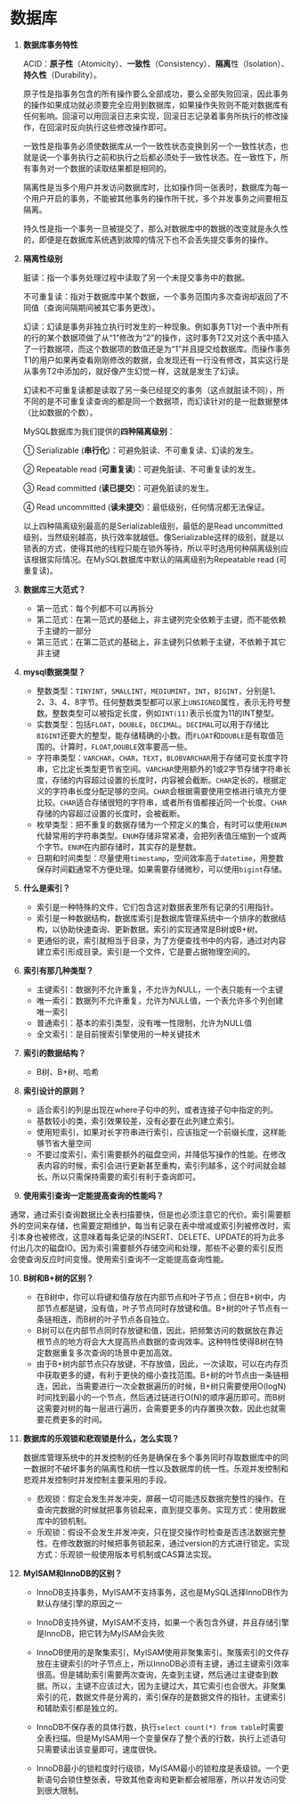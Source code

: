   # 数据库

1. **数据库事务特性**

   ACID：**原子性**（Atomicity）、**一致性**（Consistency）、**隔离**性（Isolation）、**持久性**（Durability）。

   原子性是指事务包含的所有操作要么全部成功，要么全部失败回滚，因此事务的操作如果成功就必须要完全应用到数据库，如果操作失败则不能对数据库有任何影响。回滚可以用回滚日志来实现，回滚日志记录着事务所执行的修改操作，在回滚时反向执行这些修改操作即可。

   一致性是指事务必须使数据库从一个一致性状态变换到另一个一致性状态，也就是说一个事务执行之前和执行之后都必须处于一致性状态。在一致性下，所有事务对一个数据的读取结果都是相同的。

   隔离性是当多个用户并发访问数据库时，比如操作同一张表时，数据库为每一个用户开启的事务，不能被其他事务的操作所干扰，多个并发事务之间要相互隔离。

   持久性是指一个事务一旦被提交了，那么对数据库中的数据的改变就是永久性的，即便是在数据库系统遇到故障的情况下也不会丢失提交事务的操作。

2. **隔离性级别**

   脏读：指一个事务处理过程中读取了另一个未提交事务中的数据。

   不可重复读：指对于数据库中某个数据，一个事务范围内多次查询却返回了不同值（查询间隔期间被其它事务更改）。

   幻读：幻读是事务非独立执行时发生的一种现象。例如事务T1对一个表中所有的行的某个数据项做了从“1”修改为“2”的操作，这时事务T2又对这个表中插入了一行数据项，而这个数据项的数值还是为“1”并且提交给数据库。而操作事务T1的用户如果再查看刚刚修改的数据，会发现还有一行没有修改，其实这行是从事务T2中添加的，就好像产生幻觉一样，这就是发生了幻读。

   幻读和不可重复读都是读取了另一条已经提交的事务（这点就脏读不同），所不同的是不可重复读查询的都是同一个数据项，而幻读针对的是一批数据整体（比如数据的个数）。

   MySQL数据库为我们提供的**四种隔离级别**：

   ① Serializable (**串行化**)：可避免脏读、不可重复读、幻读的发生。

   ② Repeatable read (**可重复读**)：可避免脏读、不可重复读的发生。

   ③ Read committed (**读已提交**)：可避免脏读的发生。

   ④ Read uncommitted (**读未提交**)：最低级别，任何情况都无法保证。

   以上四种隔离级别最高的是Serializable级别，最低的是Read  uncommitted级别，当然级别越高，执行效率就越低。像Serializable这样的级别，就是以锁表的方式，使得其他的线程只能在锁外等待，所以平时选用何种隔离级别应该根据实际情况。在MySQL数据库中默认的隔离级别为Repeatable read (可重复读)。
   
3. **数据库三大范式？**

   * 第一范式：每个列都不可以再拆分
   * 第二范式：在第一范式的基础上，非主键列完全依赖于主键，而不能依赖于主键的一部分
   * 第三范式：在第二范式的基础上，非主键列只依赖于主键，不依赖于其它非主键

4. **mysql数据类型？**

   * 整数类型：`TINYINT`，`SMALLINT`，`MEDIUMINT`，`INT`，`BIGINT`，分别是1、2、3、4、8字节。任何整数类型都可以家上`UNSIGNED`属性，表示无符号整数。整数类型可以被指定长度，例如`INT(11)`表示长度为11的INT整型。
   * 实数类型：包括`FLOAT`，`DOUBLE`，`DECIMAL`。`DECIMAL`可以用于存储比`BIGINT`还要大的整型，能存储精确的小数。而`FLOAT`和`DOUBLE`是有取值范围的。计算时，`FLOAT`,`DOUBLE`效率要高一些。
   * 字符串类型：`VARCHAR`，`CHAR`，`TEXT`，`BLOBVARCHAR`用于存储可变长度字符串，它比定长类型更节省空间。`VARCHAR`使用额外的1或2字节存储字符串长度，存储的内容超过设置的长度时，内容被会截断。`CHAR`定长的，根据定义的字符串长度分配足够的空间。`CHAR`会根据需要使用空格进行填充方便比较。`CHAR`适合存储很短的字符串，或者所有值都接近同一个长度。`CHAR`存储的内容超过设置的长度时，会被截断。
   * 枚举类型：把不重复的数据存储为一个预定义的集合，有时可以使用`ENUM`代替常用的字符串类型。`ENUM`存储非常紧凑，会把列表值压缩到一个或两个字节。`ENUM`在内部存储时，其实存的是整数。
   * 日期和时间类型：尽量使用`timestamp`，空间效率高于`datetime`，用整数保存时间戳通常不方便处理。如果需要存储微秒，可以使用`bigint`存储。

5. **什么是索引？**

   * 索引是一种特殊的文件，它们包含这对数据表里所有记录的引用指针。
   * 索引是一种数据结构，数据库索引是数据库管理系统中一个排序的数据结构，以协助快速查询、更新数据。索引的实现通常是B树或B+树。
   * 更通俗的说，索引就相当于目录，为了方便查找书中的内容，通过对内容建立索引形成目录。索引是一个文件，它是要占据物理空间的。

6. **索引有那几种类型？**

   * 主键索引：数据列不允许重复，不允许为NULL，一个表只能有一个主键
   * 唯一索引：数据列不允许重复，允许为NULL值，一个表允许多个列创建唯一索引
   * 普通索引：基本的索引类型，没有唯一性限制，允许为NULL值
   * 全文索引：是目前搜索引擎使用的一种关键技术

7. **索引的数据结构？**

   * B树、B+树、哈希

8. **索引设计的原则？**

   * 适合索引的列是出现在where子句中的列，或者连接子句中指定的列。
   * 基数较小的类，索引效果较差，没有必要在此列建立索引。
   * 使用短索引，如果对长字符串进行索引，应该指定一个前缀长度，这样能够节省大量空间
   * 不要过度索引，索引需要额外的磁盘空间，并降低写操作的性能。在修改表内容的时候，索引会进行更新甚至重构，索引列越多，这个时间就会越长。所以只需保持需要的索引有利于查询即可。

9.  **使用索引查询一定能提高查询的性能吗？**

   通常，通过索引查询数据比全表扫描要快，但是也必须注意它的代价。索引需要额外的空间来存储，也需要定期维护，每当有记录在表中增减或索引列被修改时，索引本身也被修改，这意味着每条记录的INSERT、DELETE、UPDATE的将为此多付出几次的磁盘IO。因为索引需要额外存储空间和处理，那些不必要的索引反而会使查询反应时间变慢。使用索引查询不一定能提高查询性能。

10. **B树和B+树的区别？**

    * 在B树中，你可以将键和值存放在内部节点和叶子节点；但在B+树中，内部节点都是键，没有值，叶子节点同时存放键和值。B+树的叶子节点有一条链相连，而B树的叶子节点各自独立。
    * B树可以在内部节点同时存放键和值，因此，把频繁访问的数据放在靠近根节点的地方将会大大提高热点数据的查询效率。这种特性使得B树在特定数据重复多次查询的场景中更加高效。
    * 由于B+树内部节点只存放键，不存放值，因此，一次读取，可以在内存页中获取更多的键，有利于更快的缩小查找范围。B+树的叶节点由一条链相连，因此，当需要进行一次全数据遍历的时候，B+树只需要使用O(logN)时间找到最小的一个节点，然后通过链进行O(N)的顺序遍历即可。而B树这需要对树的每一层进行遍历，会需要更多的内存置换次数，因此也就需要花费更多的时间。

11. **数据库的乐观锁和悲观锁是什么，怎么实现？**

    数据库管理系统中的并发控制的任务是确保在多个事务同时存取数据库中的同一数据时不破坏事务的隔离性和统一性以及数据库的统一性。乐观并发控制和悲观并发控制时并发控制主要采用的手段。

    * 悲观锁：假定会发生并发冲突，屏蔽一切可能违反数据完整性的操作。在查询完数据的时候就把事务锁起来，直到提交事务。实现方式：使用数据库中的锁机制。
    * 乐观锁：假设不会发生并发冲突，只在提交操作时检查是否违法数据完整性。在修改数据的时候把事务锁起来，通过version的方式进行锁定。实现方式：乐观锁一般使用版本号机制或CAS算法实现。

12. **MyISAM和InnoDB的区别？**

    * InnoDB支持事务，MyISAM不支持事务，这也是MySQL选择InnoDB作为默认存储引擎的原因之一
    
    * InnoDB支持外键，MyISAM不支持，如果一个表包含外键，并且存储引擎是InnoDB，把它转为MyISAM会失败

    * InnoDB使用的是聚集索引，MyISAM使用非聚集索引。聚簇索引的文件存放在主键索引的叶子节点上，所以InnoDB必须有主键，通过主键索引效率很高。但是辅助索引需要两次查询，先查到主键，然后通过主键查到数据。所以，主键不应该过大，因为主键过大，其它索引也会很大。非聚集索引的花，数据文件是分离的，索引保存的是数据文件的指针。主键索引和辅助索引都是独立的。

    * InnoDB不保存表的具体行数，执行`select count(*) from table`时需要全表扫描。但是MyISAM用一个变量保存了整个表的行数，执行上述语句只需要读出该变量即可，速度很快。

    * InnoDB最小的锁粒度时行级锁，MyISAM最小的锁粒度是表级锁。一个更新语句会锁住整张表，导致其他查询和更新都会被阻塞，所以并发访问受到很大限制。